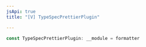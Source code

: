 ```yaml
---
jsApi: true
title: "[V] TypeSpecPrettierPlugin"

---
```

```ts
const TypeSpecPrettierPlugin: __module = formatter
```
